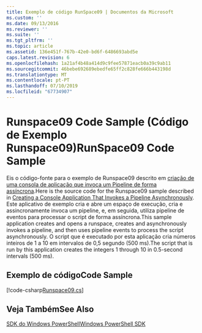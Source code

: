 ```yaml
---
title: Exemplo de código RunSpace09 | Documentos da Microsoft
ms.custom: ''
ms.date: 09/13/2016
ms.reviewer: ''
ms.suite: ''
ms.tgt_pltfrm: ''
ms.topic: article
ms.assetid: 136e451f-767b-42e0-bd6f-6486693abd5e
caps.latest.revision: 6
ms.openlocfilehash: 1a21af4b48a414d9c9fee57871eacb0a39c9ab11
ms.sourcegitcommit: 46bebe692689ebedfe65ff2c828fe666b443198d
ms.translationtype: MT
ms.contentlocale: pt-PT
ms.lasthandoff: 07/10/2019
ms.locfileid: "67734907"
---
```

# <a name="runspace09-code-sample"></a><span data-ttu-id="52b7e-102">Runspace09 Code Sample (Código de Exemplo Runspace09)</span><span class="sxs-lookup"><span data-stu-id="52b7e-102">RunSpace09 Code Sample</span></span>

<span data-ttu-id="52b7e-103">Eis o código-fonte para o exemplo de Runspace09 descrito em [criação de uma consola de aplicação que invoca um Pipeline de forma assíncrona](https://msdn.microsoft.com/en-us/198c1c94-2a06-457e-93ce-c0d910618e47).</span><span class="sxs-lookup"><span data-stu-id="52b7e-103">Here is the source code for the Runspace09 sample described in [Creating a Console Application That Invokes a Pipeline Asynchronously](https://msdn.microsoft.com/en-us/198c1c94-2a06-457e-93ce-c0d910618e47).</span></span> <span data-ttu-id="52b7e-104">Este aplicativo de exemplo cria e abre um espaço de execução, cria e assincronamente invoca um pipeline, e, em seguida, utiliza pipeline de eventos para processar o script de forma assíncrona.</span><span class="sxs-lookup"><span data-stu-id="52b7e-104">This sample application creates and opens a runspace, creates and asynchronously invokes a pipeline, and then uses pipeline events to process the script asynchronously.</span></span> <span data-ttu-id="52b7e-105">O script que é executado por esta aplicação cria números inteiros de 1 a 10 em intervalos de 0,5 segundo (500 ms).</span><span class="sxs-lookup"><span data-stu-id="52b7e-105">The script that is run by this application creates the integers 1 through 10 in 0.5-second intervals (500 ms).</span></span>

## <a name="code-sample"></a><span data-ttu-id="52b7e-106">Exemplo de código</span><span class="sxs-lookup"><span data-stu-id="52b7e-106">Code Sample</span></span>

[!code-csharp[Runspace09.cs](../../powershell-sdk-samples/SDK-2.0/csharp/Runspace09/Runspace09.cs#L11-L113 "Runspace09.cs")]

## <a name="see-also"></a><span data-ttu-id="52b7e-107">Veja Também</span><span class="sxs-lookup"><span data-stu-id="52b7e-107">See Also</span></span>

[<span data-ttu-id="52b7e-108">SDK do Windows PowerShell</span><span class="sxs-lookup"><span data-stu-id="52b7e-108">Windows PowerShell SDK</span></span>](../windows-powershell-reference.md)